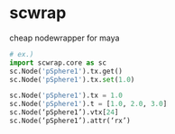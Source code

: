 # scwrap
cheap nodewrapper for maya

```python
# ex.)
import scwrap.core as sc
sc.Node('pSphere1').tx.get()
sc.Node('pSphere1').tx.set(1.0)

sc.Node('pSphere1').tx = 1.0
sc.Node('pSphere1').t = [1.0, 2.0, 3.0]
sc.Node(‘pSphere1’).vtx[24]
sc.Node(‘pSphere1’).attr(‘rx’)
```